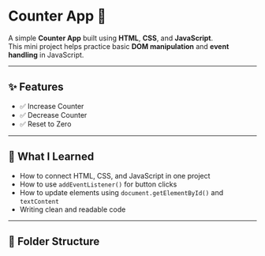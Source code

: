 # Counter App 🚀

A simple **Counter App** built using **HTML**, **CSS**, and **JavaScript**.  
This mini project helps practice basic **DOM manipulation** and **event handling** in JavaScript.

---

## ✨ Features

- ✅ Increase Counter
- ✅ Decrease Counter
- ✅ Reset to Zero

---

## 🧠 What I Learned

- How to connect HTML, CSS, and JavaScript in one project
- How to use `addEventListener()` for button clicks
- How to update elements using `document.getElementById()` and `textContent`
- Writing clean and readable code

---

## 📂 Folder Structure
